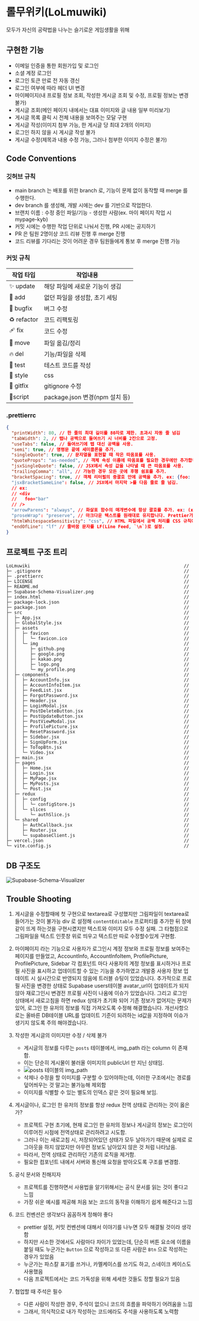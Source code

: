 # 롤무위키(LoLmuwiki)

모두가 자신의 공략법을 나누는 슬기로운 게임생활을 위해

## 구현한 기능

- 이메일 인증을 통한 회원가입 및 로그인
- 소셜 계정 로그인
- 로그인 토큰 만료 전 자동 갱신
- 로그인 여부에 따라 헤더 UI 변경
- 마이페이지(내 프로필 정보 조회, 작성한 게시글 조회 및 수정, 프로필 정보는 변경 불가)
- 게시글 조회(메인 페이지 내에서는 대표 이미지와 글 내용 일부 미리보기)
- 게시글 목록 클릭 시 전체 내용을 보여주는 모달 구현
- 게시글 작성(이미지 첨부 가능, 한 게시글 당 최대 2개의 이미지)
- 로그인 하지 않을 시 게시글 작성 불가
- 게시글 수정(제목과 내용 수정 가능, 그러나 첨부한 이미지 수정은 불가)

## Code Conventions

### **깃허브 규칙**

- main branch 는 배포를 위한 branch 로, 기능이 문제 없이 동작할 때 merge 를 수행한다.
- dev branch 를 생성해, 개발 시에는 dev 를 기반으로 작업한다.
- 브랜치 이름 : 수정 중인 파일/기능 - 생성한 사람(ex. 마이 페이지 작업 시 mypage-kyb)
- 커밋 시에는 수행한 작업 단위로 나눠서 진행, PR 시에는 공지하기
- PR 은 팀원 2명이상 코드 리뷰 진행 후 merge 진행
- 코드 리뷰를 기다리는 것이 어려운 경우 팀원들에게 통보 후 merge 진행 가능

### 커밋 규칙

| 작업 타입   | 작업내용                       |
| ----------- | ------------------------------ |
| ✨ update   | 해당 파일에 새로운 기능이 생김 |
| 🎉 add      | 없던 파일을 생성함, 초기 세팅  |
| 🐛 bugfix   | 버그 수정                      |
| ♻️ refactor | 코드 리팩토링                  |
| 🩹 fix      | 코드 수정                      |
| 🚚 move     | 파일 옮김/정리                 |
| 🔥 del      | 기능/파일을 삭제               |
| 🍻 test     | 테스트 코드를 작성             |
| 💄 style    | css                            |
| 🙈 gitfix   | gitignore 수정                 |
| 🔨script    | package.json 변경(npm 설치 등) |

### .prettierrc

```json
{
  "printWidth": 80, // 한 줄의 최대 길이를 80자로 제한. 초과시 자동 줄 넘김
  "tabWidth": 2, // 탭나 공백으로 들여쓰기 시 너비를 2칸으로 고정.
  "useTabs": false, // 들여쓰기에 탭 대신 공백을 사용.
  "semi": true, // 명령문 끝에 세미콜론을 추가.
  "singleQuote": true, // 문자열을 표현할 때 작은 따옴표를 사용.
  "quoteProps": "as-needed", // 객체 속성 이름에 따옴표를 필요한 경우에만 추가합니다.
  "jsxSingleQuote": false, // JSX에서 속성 값을 나타낼 때 큰 따옴표를 사용.
  "trailingComma": "all", // 가능한 경우 모든 곳에 후행 쉼표를 추가.
  "bracketSpacing": true, // 객체 리터럴의 중괄호 안에 공백을 추가. ex: {foo: bar} -> { foo: bar }
  "jsxBracketSameLine": false, // JSX에서 마지막 >를 다음 줄로 줄 넘김.
  // ex:
  // <div
  //   foo="bar"
  // />
  "arrowParens": "always", // 화살표 함수의 매개변수에 항상 괄호를 추가. ex: (x) => x
  "proseWrap": "preserve", // 마크다운 텍스트를 원래대로 유지합니다. Prettier가 강제로 줄바꿈이 되는 것을 막음.
  "htmlWhitespaceSensitivity": "css", // HTML 파일에서 공백 처리를 CSS 규칙에 맞춤.
  "endOfLine": "lf" // 줄바꿈 문자를 LF(Line Feed, `\n`)로 설정.
}
```

## 프로젝트 구조 트리

```
LoLmuwiki                                                          //
├─ .gitignore                                                      //
├─ .prettierrc                                                     //
├─ LICENSE                                                         //
├─ README.md                                                       //
├─ Supabase-Schema-Visualizer.png                                  //
├─ index.html                                                      //
├─ package-lock.json                                               //
├─ package.json                                                    //
├─ src                                                             //
│  ├─ App.jsx                                                      //
│  ├─ GlobalStyle.jsx                                              //
│  ├─ assets                                                       //
│  │  ├─ favicon                                                   //
│  │  │  └─ favicon.ico                                            //
│  │  └─ img                                                       //
│  │     ├─ github.png                                             //
│  │     ├─ google.png                                             //
│  │     ├─ kakao.png                                              //
│  │     ├─ logo.png                                               //
│  │     └─ my_profile.png                                         //
│  ├─ components                                                   //
│  │  ├─ AccountInfo.jsx                                           //
│  │  ├─ AccountInfoItem.jsx                                       //
│  │  ├─ FeedList.jsx                                              //
│  │  ├─ ForgotPassword.jsx                                        //
│  │  ├─ Header.jsx                                                //
│  │  ├─ LoginModal.jsx                                            //
│  │  ├─ PostDeleteButton.jsx                                      //
│  │  ├─ PostUpdateButton.jsx                                      //
│  │  ├─ PostViewModal.jsx                                         //
│  │  ├─ ProfilePicture.jsx                                        //
│  │  ├─ ResetPassword.jsx                                         //
│  │  ├─ Sidebar.jsx                                               //
│  │  ├─ SignUpForm.jsx                                            //
│  │  ├─ ToTopBtn.jsx                                              //
│  │  └─ Video.jsx                                                 //
│  ├─ main.jsx                                                     //
│  ├─ pages                                                        //
│  │  ├─ Home.jsx                                                  //
│  │  ├─ Login.jsx                                                 //
│  │  ├─ MyPage.jsx                                                //
│  │  ├─ MyPosts.jsx                                               //
│  │  └─ Post.jsx                                                  //
│  ├─ redux                                                        //
│  │  ├─ config                                                    //
│  │  │  └─ configStore.js                                         //
│  │  └─ slices                                                    //
│  │     └─ authSlice.js                                           //
│  └─ shared                                                       //
│     ├─ AuthCallback.jsx                                          //
│     ├─ Router.jsx                                                //
│     └─ supabaseClient.js                                         //
├─ vercel.json                                                     //
└─ vite.config.js                                                  //
```

## DB 구조도

![Supabase-Schema-Visualizer](./Supabase-Schema-Visualizer.png)

## Trouble Shooting

1. 게시글을 수정할때에 첫 구현으로 textarea로 구성했지만 그림파일이 textarea로 들어가는 것이 불가능
   div 로 설정해 `contentEditable` 프로퍼티를 추가한 뒤 창에 같이 뜨게 하는것을 구현시켰지만 텍스트와 이미지 모두 수정 실패.
   그 타협점으로 그림파일을 텍스트 인풋창 위로 띄우고 텍스트만 따로 수정할수있게 구현함.

2. 마이페이지 라는 기능으로 사용자가 로그인시 계정 정보와 프로필 정보를 보여주는 페이지를 만들었고, AccountInfo, AccountInfoItem, ProfilePicture, ProfilePicture, Sidebar 각 컴포넌트 마다 사용자의 계정 정보를 표시하거나 프로필 사진을 표시하고 업데이트할 수 있는 기능을 추가하였고 개발중 사용자 정보 업데이트 시 실시간으로 반영되지 않음에 트러블 슈팅이 있었습니다. 추가적으로 프로필 사진을 변경한 상태로 Supabase users테이블 avatar_url이 업데이트가 되지않아 재로그인시 변경전 프로필 사진이 나옴에 이슈가 있었습니다. 그리고 로그인 상태에서 새로고침을 하면 redux 상태가 초기화 되어 기존 정보가 없어지는 문제가 있어, 로그인 한 유저의 정보를 직접 가져오도록 수정해 해결했습니다. 개선사항으로는 올바른 DB테이블 URL를 업데이트 기준이 되려하는 id값을 지정하여 이슈가 생기지 않도록 주의 해야겠습니다.

3. 작성한 게시글의 이미지만 수정 / 삭제 불가

   - 게시글의 정보를 다루는 `posts` 테이블에서, img_path 라는 column 이 존재함.
   - 이는 단순히 게시물이 불러올 이미지의 publicUrl 만 지닌 상태임.
   - ![posts 테이블의 img_path](./posts_img_path.png)
   - 삭제나 수정을 할 이미지를 구분할 수 있어야하는데, 이러한 구조에서는 경로를 덮어씌우는 것 말고는 불가능해 제외함
   - 이미지를 식별할 수 있는 별도의 인덱스 같은 것이 필요해 보임.

4. 게시글이나, 로그인 한 유저의 정보를 항상 redux 전역 상태로 관리하는 것이 옳은가?

   - 프로젝트 구현 초기에, 현재 로그인 한 유저의 정보나 게시글의 정보는 로그인이 이루어진 시점에 전역상태로 관리하려고 시도함.
   - 그러나 이는 새로고침 시, 저장되어있던 상태가 모두 날아가기 때문에 실제로 로그아웃을 하지 않았지만 아무런 정보도 남아있지 않은 것 처럼 나타났음.
   - 따라서, 전역 상태로 관리하던 기존의 로직을 제거함.
   - 필요한 컴포넌트 내에서 서버와 통신해 요청을 받아오도록 구조를 변경함.

5. 공식 문서와 친해지자

   - 프로젝트를 진행하면서 사용법을 알기위해서는 공식 문서를 읽는 것이 좋다고 느낌
   - 가장 쉬운 예시를 제공해 처음 보는 코드의 동작을 이해하기 쉽게 해준다고 느낌

6. 코드 컨벤션은 생각보다 꼼꼼하게 정해야 좋다

   - prettier 설정, 커밋 컨벤션에 대해서 이야기를 나누면 모두 해결될 것이라 생각함
   - 하지만 사소한 것에서도 사람마다 차이가 있었는데, 단순히 버튼 요소에 이름을 붙일 때도 누군가는 `Button` 으로 작성하고 또 다른 사람은 `Btn` 으로 작성하는 경우가 있었음
   - 누군가는 파스칼 표기를 쓰거나, 카멜케이스를 쓰기도 하고, 스네이크 케이스도 사용했음
   - 다음 프로젝트에서는 코드 가독성을 위해 세세한 것들도 정할 필요가 있음

7. 협업할 때 주석은 필수

   - 다른 사람이 작성한 경우, 주석이 없으니 코드의 흐름을 파악하기 어려움을 느낌
   - 그래서, 의식적으로 내가 작성하는 코드에라도 주석을 사용하도록 노력함
